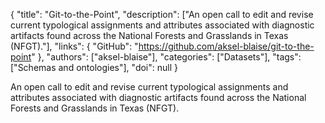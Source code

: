 {
  "title": "Git-to-the-Point",
  "description": ["An open call to edit and revise current typological assignments and attributes associated with diagnostic artifacts found across the National Forests and Grasslands in Texas (NFGT)."],
  "links": {
    "GitHub": "https://github.com/aksel-blaise/git-to-the-point"
  },
  "authors": ["aksel-blaise"],
  "categories": ["Datasets"],
  "tags": ["Schemas and ontologies"],
  "doi": null
}

<!-- Generated by csv2md.R – do not edit by hand -->

An open call to edit and revise current typological assignments and attributes associated with diagnostic artifacts found across the National Forests and Grasslands in Texas (NFGT).
